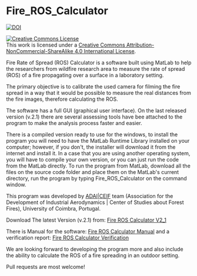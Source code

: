 # Fire_ROS_Calculator

[![DOI](https://zenodo.org/badge/84100448.svg)](https://zenodo.org/badge/latestdoi/84100448)

<a rel="license" href="http://creativecommons.org/licenses/by-nc-sa/4.0/"><img alt="Creative Commons License" style="border-width:0" src="https://i.creativecommons.org/l/by-nc-sa/4.0/88x31.png" /></a><br />This work is licensed under a <a rel="license" href="http://creativecommons.org/licenses/by-nc-sa/4.0/">Creative Commons Attribution-NonCommercial-ShareAlike 4.0 International License</a>.

Fire Rate of Spread (ROS) Calculator is a software built using MatLab to help the researchers from wildfire research area to measure the rate of spread (ROS) of a fire propagating over a surface in a laboratory setting.

The primary objective is to calibrate the used camera for filming the fire spread in a way that it would be possible to measure the real distances from the fire images, therefore calculating the ROS. 

The software has a full GUI (graphical user interface). On the last released version (v.2.1) there are several assessing tools have bee attached to the program to make the analysis process faster and easier. 

There is a compiled version ready to use for the windows, to install the program you will need to have the MatLab Runtime Library installed on your computer; however, if you don't, the installer will download it from the internet and install it.
In a case that you are using another operating system, you will have to compile your own version, or you can just run the code from the MatLab directly. To run the program from MatLab, download all the files on the source code folder and place them on the MatLab's current directory, run the program by typing Fire_ROS_Calculator on the command window. 

This program was developed by [ADAI|CEIF](http://www.adai.pt) team (Association for the Development of Industrial Aerodynamics | Center of Studies about Forest Fires), University of Coimbra, Portugal. 

Download The latest Version (v.2.1) from: [Fire ROS Calculator V2_1](https://github.com/AAbouali/Fire_ROS_Calculator/releases/download/2.1/Fire_ROS_Calculator_webV2_1.exe)

There is Manual for the software: [Fire ROS Calculator Manual](https://github.com/AAbouali/Fire_ROS_Calculator/releases/download/2.1/Fire.ROS.Calculator.manual.v2_1.pdf) and a verification report: [Fire ROS Calculator Verification](https://github.com/AAbouali/Fire_ROS_Calculator/releases/download/2.1/Fire.ROS.Calculator.Verification.v2_1.pdf)

We are looking forward to developing the program more and also include the ability to calculate the ROS of a fire spreading in an outdoor setting. 

Pull requests are most welcome!

